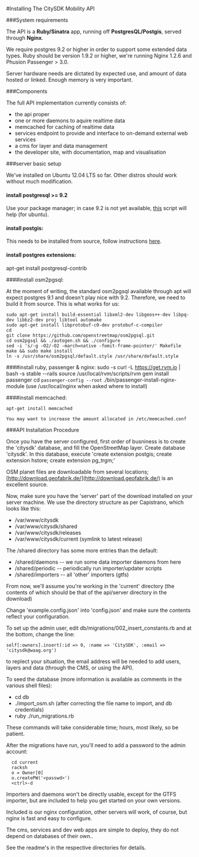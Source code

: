 #Installing The CitySDK Mobility API


###System requirements

The API is a **Ruby/Sinatra** app, running off **PostgresQL/Postgis**, served through **Nginx**.

We require postgres 9.2 or higher in order to support some extended data types.
Ruby should be version 1.9.2 or higher, we're running Nginx 1.2.6 and Phusion Passenger > 3.0.

Server hardware needs are dictated by expected use, and amount of data hosted or linked. Enough memory is very important.


###Components

The full API implementation currently consists of:

* the api proper
* one or more daemons to aquire realtime data
* memcached for caching of realtime data
* services endpoint to provide and interface to on-demand external web services
* a cms for layer and data management
* the developer site, with documentation, map and visualisation


###server basic setup

We've installed on Ubuntu 12.04 LTS so far.
Other distros should work without much modification. 

#### install postgresql >= 9.2
  
  Use your package manager; in case 9.2 is not yet available, [this](http://anonscm.debian.org/loggerhead/pkg-postgresql/postgresql-common/trunk/download/head:/apt.postgresql.org.s-20130224224205-px3qyst90b3xp8zj-1/apt.postgresql.org.sh) script will help (for ubuntu).
    

#### install postgis:

  This needs to be installed from source, follow instructions [here](http://trac.osgeo.org/postgis/wiki/UsersWikiPostGIS20Ubuntu1204src).

#### install postgres extensions:
  apt-get install postgresql-contrib


####install osm2pgsql:
  
  At the moment of writing, the standard osm2pgsql available through apt will expect postgres 9.1 and doesn't play nice with 9.2. 
  Therefore, we need to build it from source. This is what works for us:

    sudo apt-get install build-essential libxml2-dev libgeos++-dev libpq-dev libbz2-dev proj libtool automake
    sudo apt-get install libprotobuf-c0-dev protobuf-c-compiler
    cd
    git clone https://github.com/openstreetmap/osm2pgsql.git
    cd osm2pgsql && ./autogen.sh && ./configure
    sed -i 's/-g -O2/-O2 -march=native -fomit-frame-pointer/' Makefile
    make && sudo make install
    ln -s /usr/share/osm2pgsql/default.style /usr/share/default.style
  
  
####install ruby, passenger & nginx:
    sudo -s
    curl -L https://get.rvm.io | bash -s stable --rails
    source /usr/local/rvm/scripts/rvm
    gem install passenger
    cd `passenger-config --root`
    ./bin/passenger-install-nginx-module  (use /usr/local/nginx when asked where to install)

####install memcached:

    apt-get install memcached

    You may want to increase the amount allocated in /etc/memcached.conf


###API Installation Procedure

Once you have the server configured, first order of busniness is to create the 'citysdk' database, and fill the OpenStreetMap layer.
Create database 'citysdk'.
In this database, execute 'create extension postgis; create extension hstore; create extension pg_trgm;'

OSM planet files are downloadable from several locations; [http://download.geofabrik.de/](http://download.geofabrik.de/) is an excellent source.

Now, make sure you have the 'server' part of the download installed on your server machine. We use the directory structure as per Capistrano, which looks like this:

* /var/www/citysdk
* /var/www/citysdk/shared
* /var/www/citysdk/releases
* /var/www/citysdk/current (symlink to latest release)


The /shared directory has some more entries than the default:

* /shared/daemons   -- we run some data importer daemons from here
* /shared/periodic  -- periodically run importer/updater scripts 
* /shared/importers -- all 'other' importers (gtfs)


From now, we'll assume you're working in the 'current' directory (the contents of which should be that of the api/server directory in the download)

Change 'example.config.json' into 'config.json' and make sure the contents reflect your configuration.

To set up the admin user, edit db/migrations/002_insert_constants.rb and at the bottom, change the line:     
    
    self[:owners].insert(:id => 0, :name => 'CitySDK', :email => 'citysdk@waag.org')

to replect your situation, the email address will be needed to add users, layers and data (through the CMS, or using the API).

To seed the database (more information is available as comments in the various shell files):

* cd db
* ./import_osm.sh (after correcting the file name to import, and db credentials)
* ruby ./run_migrations.rb

These commands will take considerable time; hours, most likely, so be patient.

After the migrations have run, you'll need to add a password to the admin account: 

      cd current
      racksh
      o = Owner[0]
      o.createPW('<passwd>')
      <ctrl>-d
      

Importers and daemons won't be directly usable, except for the GTFS importer, but are included to help you get started on your own versions.

Included is our nginx configuration, other servers will work, of course, but nginx is fast and easy to configure. 

The cms, services and dev web apps are simple to deploy, they do not depend on databases of their own..

See the readme's in the respective directories for details.




